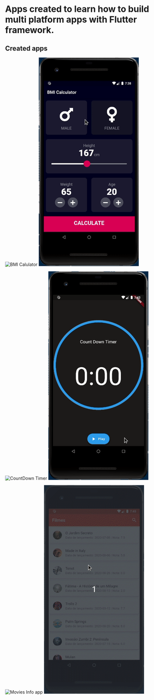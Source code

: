 # Apps created to learn how to build multi platform apps with Flutter framework.

## Created apps

![BMI Calulator](/bmi_calculator)
![](/demos/demo_1.gif)

![CountDown Timer](/countdown_timer)
![](/demos/demo_2.gif)

![Movies Info app](/movies)
![](/demos/demo_3.gif)
